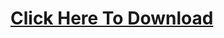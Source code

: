 # [Click Here To Download](https://drive.google.com/u/1/uc?id=1_iDYgwIXjTUCkT2I36Vx4dWwYHTHw1p1&export=download)
